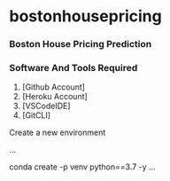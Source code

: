 # bostonhousepricing

### Boston House Pricing Prediction


### Software And Tools Required

1. [Github Account]
2. [Heroku Account]
3. [VSCodeIDE]
4. [GitCLI]


Create a new environment 

...

conda create -p venv python==3.7 -y
...

